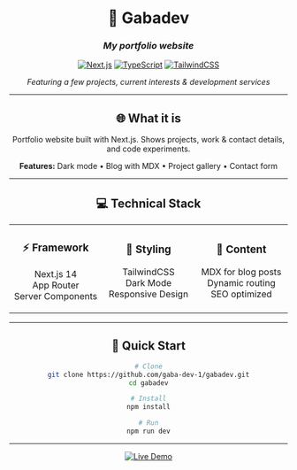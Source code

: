 <div align="center">
 
# 👾 Gabadev

### *My portfolio website*
 
[![Next.js](https://img.shields.io/badge/Next.js-2d3748?style=for-the-badge&logo=next.js&logoColor=white)](https://nextjs.org)
[![TypeScript](https://img.shields.io/badge/TypeScript-4c51bf?style=for-the-badge&logo=typescript&logoColor=white)](https://typescript.org)
[![TailwindCSS](https://img.shields.io/badge/Tailwind-38a169?style=for-the-badge&logo=tailwind-css&logoColor=white)](https://tailwindcss.com)

*Featuring a few projects, current interests & development services*

---

## 🌐 What it is

Portfolio website built with Next.js. Shows projects, work & contact details, and code experiments.

**Features:** Dark mode • Blog with MDX • Project gallery • Contact form

---

## 💻 Technical Stack

<table>
<tr>
<td align="center" width="33%">

### ⚡ Framework
Next.js 14  
App Router  
Server Components

</td>
<td align="center" width="33%">

### 🎨 Styling
TailwindCSS  
Dark Mode  
Responsive Design

</td>
<td align="center" width="33%">

### 📝 Content
MDX for blog posts  
Dynamic routing  
SEO optimized

</td>
</tr>
</table>

---

## 🚀 Quick Start

```bash
# Clone
git clone https://github.com/gaba-dev-1/gabadev.git
cd gabadev

# Install
npm install

# Run
npm run dev
```

---

[![Live Demo](https://img.shields.io/badge/Live_Demo-6366f1?style=for-the-badge&logo=vercel&logoColor=white)](https://gabadev.com)

</div>
